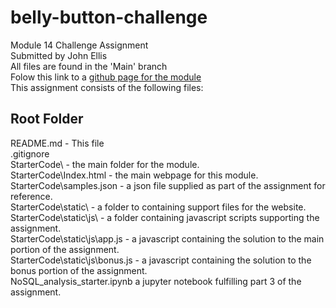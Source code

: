 # belly-button-challenge
Module 14 Challenge Assignment  
Submitted by John Ellis  
All files are found in the 'Main' branch  
Folow this link to a [github page for the module](https://john-a-ellis.github.io/belly-button-challenge/StarterCode/)  
This assignment consists of the following files:  
## Root Folder
README.md - This file  
.gitignore  
StarterCode\ - the main folder for the module.  
StarterCode\Index.html - the main webpage for this module.  
StarterCode\samples.json - a json file supplied as part of the assignment for reference.  
StarterCode\static\ - a folder to containing support files for the website.  
StarterCode\static\js\ - a folder containing javascript scripts supporting the assignment.  
StarterCode\static\js\app.js - a javascript containing the solution to the main portion of the assignment.  
StarterCode\static\js\bonus.js - a javascript containing the solution to the bonus portion of the assignment.  
NoSQL_analysis_starter.ipynb a jupyter notebook fulfilling part 3 of the assignment.  
